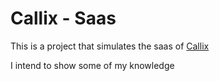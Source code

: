 # Callix - Saas

This is a project that simulates the saas of [Callix](callix.com.br)

I intend to show some of my knowledge

